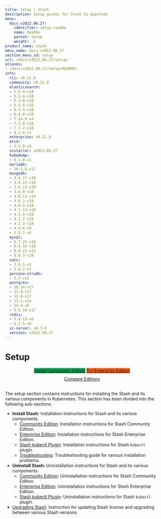 ```yaml
---
title: Setup | Stash
description: Setup guides for Stash by AppsCode
menu:
  docs_v2022.06.27:
    identifier: setup-readme
    name: Readme
    parent: setup
    weight: -1
product_name: stash
menu_name: docs_v2022.06.27
section_menu_id: setup
url: /docs/v2022.06.27/setup/
aliases:
- /docs/v2022.06.27/setup/README/
info:
  cli: v0.21.0
  community: v0.21.0
  elasticsearch:
  - 5.6.4-v18
  - 6.2.4-v18
  - 6.3.0-v18
  - 6.4.0-v18
  - 6.5.3-v18
  - 6.8.0-v18
  - 7.14.0-v4
  - 7.2.0-v18
  - 7.3.2-v18
  - 8.2.0-v1
  enterprise: v0.21.0
  etcd:
  - 3.5.0-v5
  installer: v2022.06.27
  kubedump:
  - 0.1.0-v1
  mariadb:
  - 10.5.8-v11
  mongodb:
  - 3.4.17-v18
  - 3.4.22-v18
  - 3.6.13-v18
  - 3.6.8-v18
  - 4.0.11-v18
  - 4.0.3-v18
  - 4.0.5-v18
  - 4.1.13-v18
  - 4.1.4-v18
  - 4.1.7-v18
  - 4.2.3-v18
  - 4.4.6-v9
  - 5.0.3-v6
  mysql:
  - 5.7.25-v18
  - 8.0.14-v18
  - 8.0.21-v12
  - 8.0.3-v18
  nats:
  - 2.6.1-v5
  - 2.8.2-v1
  percona-xtradb:
  - 5.7-v13
  postgres:
  - 10.14-v17
  - 11.9-v17
  - 12.4-v17
  - 13.1-v14
  - 14.0-v6
  - 9.6.19-v17
  redis:
  - 5.0.13-v6
  - 6.2.5-v6
  ui-server: v0.3.0
  version: v2022.06.27
---
```


# Setup

<div style="text-align: center;">
  <a class="button is-link is-medium is-active has-text-weight-normal" href="/docs/v2022.06.27/setup/install/community" style="background:#00A651; width: 18rem;">Install Community Edition</a>
  <a class="button is-info is-medium is-active has-text-weight-normal" href="/docs/v2022.06.27/setup/install/enterprise"  style="background:#FC6011; width: 18rem;">Try Enterprise Edition</a>
  <a style="margin-top: 10px; display: block;" href="/docs/v2022.06.27/concepts/what-is-stash/overview">Compare Editions</a>
</div>
<br>

The setup section contains instructions for installing the Stash and its various components in Kubernetes. This section has been divided into the following sub-sections:

- **Install Stash:** Installation instructions for Stash and its various components.
  - [Community Edition](/docs/v2022.06.27/setup/install/community): Installation instructions for Stash Community Edition.
  - [Enterprise Edition](/docs/v2022.06.27/setup/install/enterprise): Installation instructions for Stash Enterprise Edition.
  - [Stash kubectl Plugin](/docs/v2022.06.27/setup/install/kubectl_plugin): Installation instructions for Stash `kubectl` plugin.
  - [Troubleshooting](/docs/v2022.06.27/setup/install/troubleshoting): Troubleshooting guide for various installation problems.
- **Uninstall Stash:** Uninstallation instructions for Stash and its various components.
  - [Community Edition](/docs/v2022.06.27/setup/uninstall/community): Uninstallation instructions for Stash Community Edition.
  - [Enterprise Edition](/docs/v2022.06.27/setup/uninstall/enterprise): Uninstallation instructions for Stash Enterprise Edition.
  - [Stash kubectl Plugin](/docs/v2022.06.27/setup/uninstall/kubectl_plugin): Uninstallation instructions for Stash `kubectl` plugin.
- [Upgrading Stash](/docs/v2022.06.27/setup/upgrade/): Instruction for updating Stash license and upgrading between various Stash versions.
